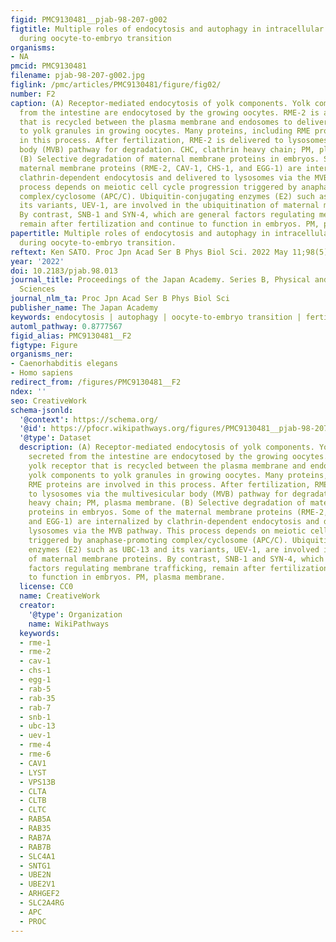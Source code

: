 ```yaml
---
figid: PMC9130481__pjab-98-207-g002
figtitle: Multiple roles of endocytosis and autophagy in intracellular remodeling
  during oocyte-to-embryo transition
organisms:
- NA
pmcid: PMC9130481
filename: pjab-98-207-g002.jpg
figlink: /pmc/articles/PMC9130481/figure/fig02/
number: F2
caption: (A) Receptor-mediated endocytosis of yolk components. Yolk components secreted
  from the intestine are endocytosed by the growing oocytes. RME-2 is a yolk receptor
  that is recycled between the plasma membrane and endosomes to deliver yolk components
  to yolk granules in growing oocytes. Many proteins, including RME proteins are involved
  in this process. After fertilization, RME-2 is delivered to lysosomes via the multivesicular
  body (MVB) pathway for degradation. CHC, clathrin heavy chain; PM, plasma membrane.
  (B) Selective degradation of maternal membrane proteins in embryos. Some of the
  maternal membrane proteins (RME-2, CAV-1, CHS-1, and EGG-1) are internalized by
  clathrin-dependent endocytosis and delivered to lysosomes via the MVB pathway. This
  process depends on meiotic cell cycle progression triggered by anaphase-promoting
  complex/cyclosome (APC/C). Ubiquitin-conjugating enzymes (E2) such as UBC-13 and
  its variants, UEV-1, are involved in the ubiquitination of maternal membrane proteins.
  By contrast, SNB-1 and SYN-4, which are general factors regulating membrane trafficking,
  remain after fertilization and continue to function in embryos. PM, plasma membrane.
papertitle: Multiple roles of endocytosis and autophagy in intracellular remodeling
  during oocyte-to-embryo transition.
reftext: Ken SATO. Proc Jpn Acad Ser B Phys Biol Sci. 2022 May 11;98(5):207-221.
year: '2022'
doi: 10.2183/pjab.98.013
journal_title: Proceedings of the Japan Academy. Series B, Physical and Biological
  Sciences
journal_nlm_ta: Proc Jpn Acad Ser B Phys Biol Sci
publisher_name: The Japan Academy
keywords: endocytosis | autophagy | oocyte-to-embryo transition | fertilization
automl_pathway: 0.8777567
figid_alias: PMC9130481__F2
figtype: Figure
organisms_ner:
- Caenorhabditis elegans
- Homo sapiens
redirect_from: /figures/PMC9130481__F2
ndex: ''
seo: CreativeWork
schema-jsonld:
  '@context': https://schema.org/
  '@id': https://pfocr.wikipathways.org/figures/PMC9130481__pjab-98-207-g002.html
  '@type': Dataset
  description: (A) Receptor-mediated endocytosis of yolk components. Yolk components
    secreted from the intestine are endocytosed by the growing oocytes. RME-2 is a
    yolk receptor that is recycled between the plasma membrane and endosomes to deliver
    yolk components to yolk granules in growing oocytes. Many proteins, including
    RME proteins are involved in this process. After fertilization, RME-2 is delivered
    to lysosomes via the multivesicular body (MVB) pathway for degradation. CHC, clathrin
    heavy chain; PM, plasma membrane. (B) Selective degradation of maternal membrane
    proteins in embryos. Some of the maternal membrane proteins (RME-2, CAV-1, CHS-1,
    and EGG-1) are internalized by clathrin-dependent endocytosis and delivered to
    lysosomes via the MVB pathway. This process depends on meiotic cell cycle progression
    triggered by anaphase-promoting complex/cyclosome (APC/C). Ubiquitin-conjugating
    enzymes (E2) such as UBC-13 and its variants, UEV-1, are involved in the ubiquitination
    of maternal membrane proteins. By contrast, SNB-1 and SYN-4, which are general
    factors regulating membrane trafficking, remain after fertilization and continue
    to function in embryos. PM, plasma membrane.
  license: CC0
  name: CreativeWork
  creator:
    '@type': Organization
    name: WikiPathways
  keywords:
  - rme-1
  - rme-2
  - cav-1
  - chs-1
  - egg-1
  - rab-5
  - rab-35
  - rab-7
  - snb-1
  - ubc-13
  - uev-1
  - rme-4
  - rme-6
  - CAV1
  - LYST
  - VPS13B
  - CLTA
  - CLTB
  - CLTC
  - RAB5A
  - RAB35
  - RAB7A
  - RAB7B
  - SLC4A1
  - SNTG1
  - UBE2N
  - UBE2V1
  - ARHGEF2
  - SLC2A4RG
  - APC
  - PROC
---
```

